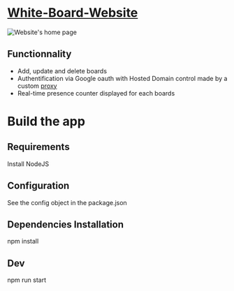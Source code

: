 [White-Board-Website](https://whiteboardtest.firebaseapp.com)
================================

![Website's home page](https://i.gyazo.com/eb5a78c522cb5a9012679ba53ac2269b.png)

Functionnality
-----------

* Add, update and delete boards
* Authentification via Google oauth with Hosted Domain control made by a custom [proxy](https://github.com/CremAlex/proxy-whiteboard)
* Real-time presence counter displayed for each boards


Build the app
=============

Requirements
------------

Install NodeJS

Configuration
------------
See the config object in the package.json

Dependencies Installation
------------
npm install

Dev
------------
npm run start
